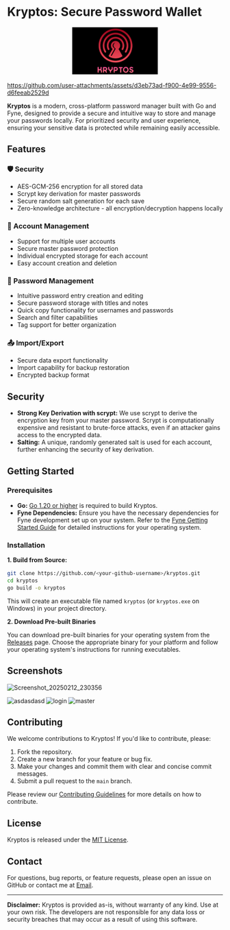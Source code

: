 # Kryptos: Secure Password Wallet

<p align="center">
  <img src="logo.png" alt="Kryptos Logo" width="200">
</p>



https://github.com/user-attachments/assets/d3eb73ad-f900-4e99-9556-d6feeab2529d



**Kryptos** is a modern, cross-platform password manager built with Go and Fyne, designed to provide a secure and intuitive way to store and manage your passwords locally. For prioritized security and user experience, ensuring your sensitive data is protected while remaining easily accessible. 

## Features

### 🛡️ Security
- AES-GCM-256 encryption for all stored data
- Scrypt key derivation for master passwords
- Secure random salt generation for each save
- Zero-knowledge architecture - all encryption/decryption happens locally

### 👤 Account Management
- Support for multiple user accounts
- Secure master password protection
- Individual encrypted storage for each account
- Easy account creation and deletion

### 🎯 Password Management
- Intuitive password entry creation and editing
- Secure password storage with titles and notes
- Quick copy functionality for usernames and passwords
- Search and filter capabilities
- Tag support for better organization

### 📤 Import/Export
- Secure data export functionality
- Import capability for backup restoration
- Encrypted backup format

## Security 
* **Strong Key Derivation with scrypt:** We use scrypt to derive the encryption key from your master password. Scrypt is computationally expensive and resistant to brute-force attacks, even if an attacker gains access to the encrypted data.
* **Salting:**  A unique, randomly generated salt is used for each account, further enhancing the security of key derivation.


## Getting Started

### Prerequisites

* **Go:** [Go 1.20 or higher](https://go.dev/dl/) is required to build Kryptos.
* **Fyne Dependencies:** Ensure you have the necessary dependencies for Fyne development set up on your system. Refer to the [Fyne Getting Started Guide](https://developer.fyne.io/started/) for detailed instructions for your operating system.

### Installation

**1. Build from Source:**

```bash
git clone https://github.com/<your-github-username>/kryptos.git
cd kryptos
go build -o kryptos
```

This will create an executable file named `kryptos` (or `kryptos.exe` on Windows) in your project directory.

**2. Download Pre-built Binaries**

You can download pre-built binaries for your operating system from the [Releases]([https://github.com]) page. Choose the appropriate binary for your platform and follow your operating system's instructions for running executables.

## Screenshots
![Screenshot_20250212_230356](https://github.com/user-attachments/assets/a66a9581-a04e-4ec1-8992-c32e56e660a3)

![asdasdasd](https://github.com/user-attachments/assets/f598d001-e936-429f-9247-b1f0a9246b73)
![login](https://github.com/user-attachments/assets/7ef5a8bb-6894-4694-8deb-7c6828f39a66)
![master](https://github.com/user-attachments/assets/60647568-8075-4f1c-bc02-2d5f45a3b709)

## Contributing

We welcome contributions to Kryptos! If you'd like to contribute, please:

1. Fork the repository.
2. Create a new branch for your feature or bug fix.
3. Make your changes and commit them with clear and concise commit messages.
4. Submit a pull request to the `main` branch.

Please review our [Contributing Guidelines](CONTRIBUTING.md) for more details on how to contribute.

## License

Kryptos is released under the [MIT License](LICENSE). 

## Contact

For questions, bug reports, or feature requests, please open an issue on GitHub or contact me at [Email](mailto:jeninsutradhar@gmail.com).

---

**Disclaimer:** Kryptos is provided as-is, without warranty of any kind. Use at your own risk. The developers are not responsible for any data loss or security breaches that may occur as a result of using this software.
